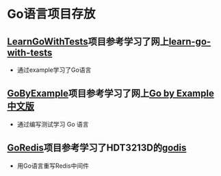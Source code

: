 # Go语言项目存放

## [LearnGoWithTests](LearnGoWithTests)项目参考学习了网上[learn-go-with-tests](https://github.com/studygolang/learn-go-with-tests)

* 通过example学习了Go语言

## [GoByExample](GoByExample)项目参考学习了网上[Go by Example 中文版](https://gobyexample-cn.github.io/)

* 通过编写测试学习 Go 语言

## [GoRedis](go-redis)项目参考学习了HDT3213D的[godis](https://github.com/HDT3213/godis)
* 用Go语言重写Redis中间件
